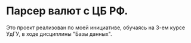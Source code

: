 
# Парсер валют с ЦБ РФ.
Это проект реализован по моей инициативе, обучаясь на 3-ем курсе УдГУ, в ходе дисциплины "Базы данных".
